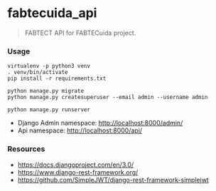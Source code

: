 # fabtecuida_api

> FABTECT API for FABTECuida project.

### Usage

```
virtualenv -p python3 venv
. venv/bin/activate
pip install -r requirements.txt

python manage.py migrate
python manage.py createsuperuser --email admin --username admin

python manage.py runserver
```

* Django Admin namespace: [http://localhost:8000/admin/](http://localhost:8000/admin/)
* Api namespace: [http://localhost:8000/api/](http://localhost:8000/api/)

### Resources

* https://docs.djangoproject.com/en/3.0/
* https://www.django-rest-framework.org/
* https://github.com/SimpleJWT/django-rest-framework-simplejwt
